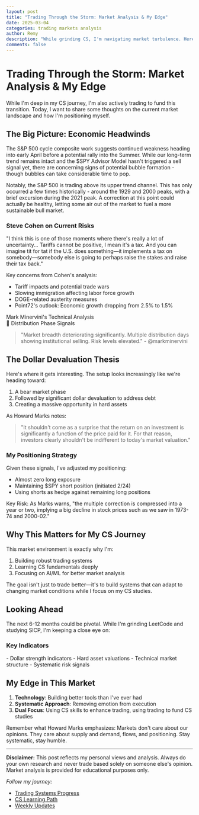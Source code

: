 ```yaml
---
layout: post
title: "Trading Through the Storm: Market Analysis & My Edge"
date: 2025-03-04
categories: trading markets analysis
author: Remy
description: "While grinding CS, I'm navigating market turbulence. Here's my analysis of current market conditions and how I'm maintaining my edge."
comments: false
---
```


# Trading Through the Storm: Market Analysis & My Edge

While I'm deep in my CS journey, I'm also actively trading to fund this transition. Today, I want to share some thoughts on the current market landscape and how I'm positioning myself.

## The Big Picture: Economic Headwinds

The S&P 500 cycle composite work suggests continued weakness heading into early April before a potential rally into the Summer. While our long-term trend remains intact and the $SPY Advisor Model hasn't triggered a sell signal yet, there are concerning signs of potential bubble formation - though bubbles can take considerable time to pop.

Notably, the S&P 500 is trading above its upper trend channel. This has only occurred a few times historically - around the 1929 and 2000 peaks, with a brief excursion during the 2021 peak. A correction at this point could actually be healthy, letting some air out of the market to fuel a more sustainable bull market.

<div class="warning-box">
<h3>Steve Cohen on Current Risks</h3>
<p>"I think this is one of those moments where there's really a lot of uncertainty... Tariffs cannot be positive, I mean it's a tax. And you can imagine tit for tat if the U.S. does something—it implements a tax on somebody—somebody else is going to perhaps raise the stakes and raise their tax back."</p>
</div>

Key concerns from Cohen's analysis:
- Tariff impacts and potential trade wars
- Slowing immigration affecting labor force growth
- DOGE-related austerity measures
- Point72's outlook: Economic growth dropping from 2.5% to 1.5%

<div class="market-indicator">
  <div class="indicator-label">Mark Minervini's Technical Analysis</div>
  <div class="indicator-value">🚨 Distribution Phase Signals</div>
</div>

<div class="custom-container">
<blockquote class="twitter-quote">
"Market breadth deteriorating significantly. Multiple distribution days showing institutional selling. Risk levels elevated." - @markminervini
</blockquote>
</div>

## The Dollar Devaluation Thesis

Here's where it gets interesting. The setup looks increasingly like we're heading toward:

1. A bear market phase
2. Followed by significant dollar devaluation to address debt
3. Creating a massive opportunity in hard assets

As Howard Marks notes:
> "It shouldn't come as a surprise that the return on an investment is significantly a function of the price paid for it. For that reason, investors clearly shouldn't be indifferent to today's market valuation."

### My Positioning Strategy

Given these signals, I've adjusted my positioning:
- Almost zero long exposure
- Maintaining $SPY short position (initiated 2/24)
- Using shorts as hedge against remaining long positions

<div class="warning-box">
<p>Key Risk: As Marks warns, "the multiple correction is compressed into a year or two, implying a big decline in stock prices such as we saw in 1973-74 and 2000-02."</p>
</div>

## Why This Matters for My CS Journey

This market environment is exactly why I'm:

1. Building robust trading systems
2. Learning CS fundamentals deeply
3. Focusing on AI/ML for better market analysis

The goal isn't just to trade better—it's to build systems that can adapt to changing market conditions while I focus on my CS studies.

## Looking Ahead

The next 6-12 months could be pivotal. While I'm grinding LeetCode and studying SICP, I'm keeping a close eye on:

<div class="analysis-section">
<h3>Key Indicators</h3>
- Dollar strength indicators
- Hard asset valuations
- Technical market structure
- Systematic risk signals
</div>

## My Edge in This Market

1. **Technology**: Building better tools than I've ever had
2. **Systematic Approach**: Removing emotion from execution
3. **Dual Focus**: Using CS skills to enhance trading, using trading to fund CS studies

Remember what Howard Marks emphasizes: Markets don't care about our opinions. They care about supply and demand, flows, and positioning. Stay systematic, stay humble.

---

<div class="warning-box">
<p><strong>Disclaimer:</strong> This post reflects my personal views and analysis. Always do your own research and never trade based solely on someone else's opinion. Market analysis is provided for educational purposes only.</p>
</div>

_Follow my journey:_
- [Trading Systems Progress](/Blog/2025/03/03/my-first-post.html)
- [CS Learning Path](/Blog/2025/03/03/my-second-post.html)
- [Weekly Updates](/Blog/2025/03/10/my-third-post.html) 